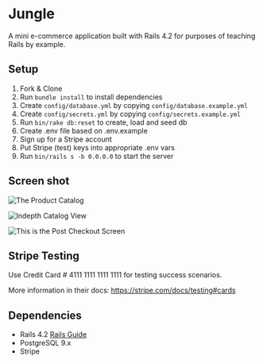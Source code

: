 # Jungle

A mini e-commerce application built with Rails 4.2 for purposes of teaching Rails by example.


## Setup

1. Fork & Clone
2. Run `bundle install` to install dependencies
3. Create `config/database.yml` by copying `config/database.example.yml`
4. Create `config/secrets.yml` by copying `config/secrets.example.yml`
5. Run `bin/rake db:reset` to create, load and seed db
6. Create .env file based on .env.example
7. Sign up for a Stripe account
8. Put Stripe (test) keys into appropriate .env vars
9. Run `bin/rails s -b 0.0.0.0` to start the server

## Screen shot
![The Product Catalog](https://user-images.githubusercontent.com/34799149/39391562-6c8319cc-4a5a-11e8-8e72-a4e9aeba86d7.png)


![Indepth Catalog View](https://user-images.githubusercontent.com/34799149/39391563-6ca26fd4-4a5a-11e8-9650-1d2edd1da4fc.png)

![This is the Post Checkout Screen](https://user-images.githubusercontent.com/34799149/39391564-6cb5bb34-4a5a-11e8-916d-ced76b41f793.png)
## Stripe Testing

Use Credit Card # 4111 1111 1111 1111 for testing success scenarios.

More information in their docs: <https://stripe.com/docs/testing#cards>

## Dependencies

* Rails 4.2 [Rails Guide](http://guides.rubyonrails.org/v4.2/)
* PostgreSQL 9.x
* Stripe
